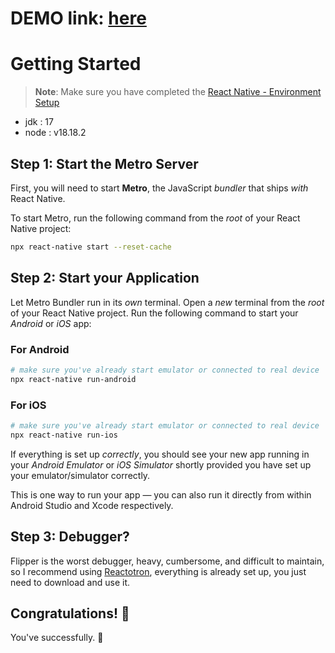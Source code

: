 # DEMO link: [here](https://streamable.com/yvaobc)

# Getting Started

> **Note**: Make sure you have completed the [React Native - Environment Setup](https://reactnative.dev/docs/environment-setup)

- jdk : 17
- node : v18.18.2

## Step 1: Start the Metro Server

First, you will need to start **Metro**, the JavaScript _bundler_ that ships _with_ React Native.

To start Metro, run the following command from the _root_ of your React Native project:

```bash
npx react-native start --reset-cache
```

## Step 2: Start your Application

Let Metro Bundler run in its _own_ terminal. Open a _new_ terminal from the _root_ of your React Native project. Run the following command to start your _Android_ or _iOS_ app:

### For Android

```bash
# make sure you've already start emulator or connected to real device
npx react-native run-android
```

### For iOS

```bash
# make sure you've already start emulator or connected to real device
npx react-native run-ios
```

If everything is set up _correctly_, you should see your new app running in your _Android Emulator_ or _iOS Simulator_ shortly provided you have set up your emulator/simulator correctly.

This is one way to run your app — you can also run it directly from within Android Studio and Xcode respectively.

## Step 3: Debugger?

Flipper is the worst debugger, heavy, cumbersome, and difficult to maintain, so I recommend using [Reactotron](https://github.com/infinitered/reactotron), everything is already set up, you just need to download and use it.

## Congratulations! :tada:

You've successfully. :partying_face:
